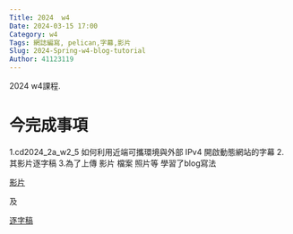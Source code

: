 ```yaml
---
Title: 2024  w4
Date: 2024-03-15 17:00
Category: w4
Tags: 網誌編寫, pelican,字幕,影片
Slug: 2024-Spring-w4-blog-tutorial
Author: 41123119
---
```


2024 w4課程.

# 今完成事項
1.cd2024_2a_w2_5 如何利用近端可攜環境與外部 IPv4 開啟動態網站的字幕
2.其影片逐字稿
3.為了上傳 影片 檔案 照片等 學習了blog寫法

<!-- PELICAN_END_SUMMARY -->
</p>
<a href="
https://nfuedu-my.sharepoint.com/:v:/g/personal/41123119_nfu_edu_tw/EeGW7m9iY5tJkDUgzzq3fH4B83ETe0vDPqSYLORW6I3B5g?e=58uh5Q">影片</a>

 及 

<a href=" https://nfuedu-my.sharepoint.com/:t:/g/personal/41123119_nfu_edu_tw/EVJQRrVtylVKtuM7_F2ElKABxKFPszDOjyckey4MCZCTjw?e=RFxfP1">逐字稿</a>
 